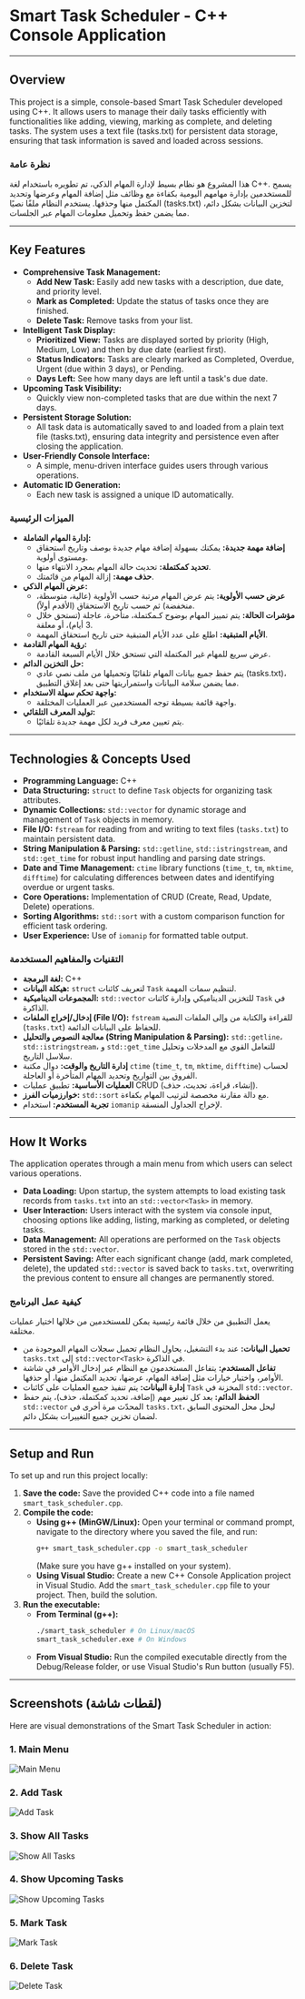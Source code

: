 # Smart Task Scheduler - C++ Console Application

---

## Overview
This project is a simple, console-based Smart Task Scheduler developed using C++. It allows users to manage their daily tasks efficiently with functionalities like adding, viewing, marking as complete, and deleting tasks. The system uses a text file (tasks.txt) for persistent data storage, ensuring that task information is saved and loaded across sessions.

### نظرة عامة
هذا المشروع هو نظام بسيط لإدارة المهام الذكي، تم تطويره باستخدام لغة C++. يسمح للمستخدمين بإدارة مهامهم اليومية بكفاءة مع وظائف مثل إضافة المهام وعرضها وتحديد المكتمل منها وحذفها. يستخدم النظام ملفًا نصيًا (tasks.txt) لتخزين البيانات بشكل دائم، مما يضمن حفظ وتحميل معلومات المهام عبر الجلسات.

---

## Key Features
* **Comprehensive Task Management:**
    * **Add New Task:** Easily add new tasks with a description, due date, and priority level.
    * **Mark as Completed:** Update the status of tasks once they are finished.
    * **Delete Task:** Remove tasks from your list.
* **Intelligent Task Display:**
    * **Prioritized View:** Tasks are displayed sorted by priority (High, Medium, Low) and then by due date (earliest first).
    * **Status Indicators:** Tasks are clearly marked as Completed, Overdue, Urgent (due within 3 days), or Pending.
    * **Days Left:** See how many days are left until a task's due date.
* **Upcoming Task Visibility:**
    * Quickly view non-completed tasks that are due within the next 7 days.
* **Persistent Storage Solution:**
    * All task data is automatically saved to and loaded from a plain text file (tasks.txt), ensuring data integrity and persistence even after closing the application.
* **User-Friendly Console Interface:**
    * A simple, menu-driven interface guides users through various operations.
* **Automatic ID Generation:**
    * Each new task is assigned a unique ID automatically.

### الميزات الرئيسية
* **إدارة المهام الشاملة:**
    * **إضافة مهمة جديدة:** يمكنك بسهولة إضافة مهام جديدة بوصف وتاريخ استحقاق ومستوى أولوية.
    * **تحديد كمكتملة:** تحديث حالة المهام بمجرد الانتهاء منها.
    * **حذف مهمة:** إزالة المهام من قائمتك.
* **عرض المهام الذكي:**
    * **عرض حسب الأولوية:** يتم عرض المهام مرتبة حسب الأولوية (عالية، متوسطة، منخفضة) ثم حسب تاريخ الاستحقاق (الأقدم أولاً).
    * **مؤشرات الحالة:** يتم تمييز المهام بوضوح كـمكتملة، متأخرة، عاجلة (تستحق خلال 3 أيام)، أو معلقة.
    * **الأيام المتبقية:** اطلع على عدد الأيام المتبقية حتى تاريخ استحقاق المهمة.
* **رؤية المهام القادمة:**
    * عرض سريع للمهام غير المكتملة التي تستحق خلال الأيام السبعة القادمة.
* **حل التخزين الدائم:**
    * يتم حفظ جميع بيانات المهام تلقائيًا وتحميلها من ملف نصي عادي (tasks.txt)، مما يضمن سلامة البيانات واستمراريتها حتى بعد إغلاق التطبيق.
* **واجهة تحكم سهلة الاستخدام:**
    * واجهة قائمة بسيطة توجه المستخدمين عبر العمليات المختلفة.
* **توليد المعرف التلقائي:**
    * يتم تعيين معرف فريد لكل مهمة جديدة تلقائيًا.

---

## Technologies & Concepts Used
* **Programming Language:** C++
* **Data Structuring:** `struct` to define `Task` objects for organizing task attributes.
* **Dynamic Collections:** `std::vector` for dynamic storage and management of `Task` objects in memory.
* **File I/O:** `fstream` for reading from and writing to text files (`tasks.txt`) to maintain persistent data.
* **String Manipulation & Parsing:** `std::getline`, `std::istringstream`, and `std::get_time` for robust input handling and parsing date strings.
* **Date and Time Management:** `ctime` library functions (`time_t`, `tm`, `mktime`, `difftime`) for calculating differences between dates and identifying overdue or urgent tasks.
* **Core Operations:** Implementation of CRUD (Create, Read, Update, Delete) operations.
* **Sorting Algorithms:** `std::sort` with a custom comparison function for efficient task ordering.
* **User Experience:** Use of `iomanip` for formatted table output.

### التقنيات والمفاهيم المستخدمة
* **لغة البرمجة:** C++
* **هيكلة البيانات:** `struct` لتعريف كائنات `Task` لتنظيم سمات المهمة.
* **المجموعات الديناميكية:** `std::vector` للتخزين الديناميكي وإدارة كائنات `Task` في الذاكرة.
* **إدخال/إخراج الملفات (File I/O):** `fstream` للقراءة والكتابة من وإلى الملفات النصية (`tasks.txt`) للحفاظ على البيانات الدائمة.
* **معالجة النصوص والتحليل (String Manipulation & Parsing):** `std::getline`، `std::istringstream`، و `std::get_time` للتعامل القوي مع المدخلات وتحليل سلاسل التاريخ.
* **إدارة التاريخ والوقت:** دوال مكتبة `ctime` (`time_t`, `tm`, `mktime`, `difftime`) لحساب الفروق بين التواريخ وتحديد المهام المتأخرة أو العاجلة.
* **العمليات الأساسية:** تطبيق عمليات CRUD (إنشاء، قراءة، تحديث، حذف).
* **خوارزميات الفرز:** `std::sort` مع دالة مقارنة مخصصة لترتيب المهام بكفاءة.
* **تجربة المستخدم:** استخدام `iomanip` لإخراج الجداول المنسقة.

---

## How It Works
The application operates through a main menu from which users can select various operations.
* **Data Loading:** Upon startup, the system attempts to load existing task records from `tasks.txt` into an `std::vector<Task>` in memory.
* **User Interaction:** Users interact with the system via console input, choosing options like adding, listing, marking as completed, or deleting tasks.
* **Data Management:** All operations are performed on the `Task` objects stored in the `std::vector`.
* **Persistent Saving:** After each significant change (add, mark completed, delete), the updated `std::vector` is saved back to `tasks.txt`, overwriting the previous content to ensure all changes are permanently stored.

### كيفية عمل البرنامج
يعمل التطبيق من خلال قائمة رئيسية يمكن للمستخدمين من خلالها اختيار عمليات مختلفة.
* **تحميل البيانات:** عند بدء التشغيل، يحاول النظام تحميل سجلات المهام الموجودة من `tasks.txt` إلى `std::vector<Task>` في الذاكرة.
* **تفاعل المستخدم:** يتفاعل المستخدمون مع النظام عبر إدخال الأوامر في شاشة الأوامر، واختيار خيارات مثل إضافة المهام، عرضها، تحديد المكتمل منها، أو حذفها.
* **إدارة البيانات:** يتم تنفيذ جميع العمليات على كائنات `Task` المخزنة في `std::vector`.
* **الحفظ الدائم:** بعد كل تغيير مهم (إضافة، تحديد كمكتملة، حذف)، يتم حفظ `std::vector` المحدّث مرة أخرى في `tasks.txt`، ليحل محل المحتوى السابق لضمان تخزين جميع التغييرات بشكل دائم.

---

## Setup and Run
To set up and run this project locally:

1.  **Save the code:** Save the provided C++ code into a file named `smart_task_scheduler.cpp`.
2.  **Compile the code:**
    * **Using g++ (MinGW/Linux):**
        Open your terminal or command prompt, navigate to the directory where you saved the file, and run:
        ```bash
        g++ smart_task_scheduler.cpp -o smart_task_scheduler
        ```
        (Make sure you have g++ installed on your system).
    * **Using Visual Studio:**
        Create a new C++ Console Application project in Visual Studio. Add the `smart_task_scheduler.cpp` file to your project. Then, build the solution.
3.  **Run the executable:**
    * **From Terminal (g++):**
        ```bash
        ./smart_task_scheduler # On Linux/macOS
        smart_task_scheduler.exe # On Windows
        ```
    * **From Visual Studio:**
        Run the compiled executable directly from the Debug/Release folder, or use Visual Studio's Run button (usually F5).

---

## Screenshots (لقطات شاشة)
Here are visual demonstrations of the Smart Task Scheduler in action:

### 1. Main Menu
![Main Menu](https://raw.githubusercontent.com/shahadwalee/Smart-Task-Scheduler-CPP/main/ALLScreenshots/Main_Menu.png.png)

### 2. Add Task
![Add Task](https://raw.githubusercontent.com/shahadwalee/Smart-Task-Scheduler-CPP/main/ALLScreenshots/Add_Task.png.png)

### 3. Show All Tasks
![Show All Tasks](https://raw.githubusercontent.com/shahadwalee/Smart-Task-Scheduler-CPP/main/ALLScreenshots/Show_All.png.png)

### 4. Show Upcoming Tasks
![Show Upcoming Tasks](https://raw.githubusercontent.com/shahadwalee/Smart-Task-Scheduler-CPP/main/ALLScreenshots/Show_Tasks.png.png)

### 5. Mark Task
![Mark Task](https://raw.githubusercontent.com/shahadwalee/Smart-Task-Scheduler-CPP/main/ALLScreenshots/Mark_Task.png.png)

### 6. Delete Task
![Delete Task](https://raw.githubusercontent.com/shahadwalee/Smart-Task-Scheduler-CPP/main/ALLScreenshots/Delete_Task.png.png)
